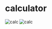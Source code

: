 # calculator
![calc](https://i.hizliresim.com/l1segub.png)
![calc](https://i.hizliresim.com/monreot.png)
